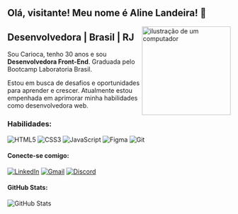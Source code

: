 ## Olá, visitante! Meu nome é <strong>Aline Landeira</strong>! 👋

<img src="https://raw.githubusercontent.com/MicaelliMedeiros/micaellimedeiros/master/image/computer-illustration.png" alt="ilustração de um computador" min-width="200px" max-width="200px" width="200px" align="right">

<h2>Desenvolvedora | Brasil | RJ</h2>

<p align="left"> 
  Sou Carioca, tenho 30 anos e sou <strong>Desenvolvedora Front-End</strong>.
  Graduada pelo Bootcamp Laboratoria Brasil.

  Estou em busca de desafios e oportunidades para aprender e crescer. 
  Atualmente estou empenhada em aprimorar minha habilidades como desenvolvedora web.


<h3 align="left">
Habilidades:
</h3>

![HTML5](https://img.shields.io/badge/HTML5-E34F26?style=for-the-badge&logo=html5&logoColor=white)
![CSS3](https://img.shields.io/badge/CSS3-1572B6?style=for-the-badge&logo=css3&logoColor=white)
![JavaScript](https://img.shields.io/badge/JavaScript-F7DF1E?style=for-the-badge&logo=javascript&logoColor=black)
![Figma](https://img.shields.io/badge/Figma-00FA9A?style=for-the-badge&logo=figma&logoColor=purple)
![Git](https://img.shields.io/badge/GIT-E44C30?style=for-the-badge&logo=git&logoColor=white)


<h4 align="left">
Conecte-se comigo: 
</h4>

[![LinkedIn](https://img.shields.io/badge/LinkedIn-blue?style=for-the-badge&logo=linkedin&logoColor=white)](https://www.linkedin.com/in/aline-landeira/)
[![Gmail](https://img.shields.io/badge/Gmail-white?style=for-the-badge&logo=gmail&logoColor=red)](mailto:aline.landeira000@gmail.com)
[![Discord](https://img.shields.io/badge/Discord-7289DA?style=for-the-badge&logo=discord&logoColor=white)](https://discord.com/channels/@alinelandeira/)

<h4 align="left">
GitHub Stats:
</h4>

![GitHub Stats](https://github-readme-stats.vercel.app/api?username=alinelandeira&theme=transparent&bg_color=000&border_color=30A3DC&show_icons=true&icon_color=8B008B&title_color=8B008B&text_color=FFF)

